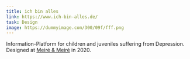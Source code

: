 ```yaml
---
title: ich bin alles
link: https://www.ich-bin-alles.de/
task: Design
image: https://dummyimage.com/300/09f/fff.png
---
```


Information-Platform for children and juveniles suffering from Depression. Designed at [Meiré & Meiré](https://meireundmeire.com/) in 2020.  